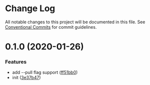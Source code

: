 # Change Log

All notable changes to this project will be documented in this file.
See [Conventional Commits](https://conventionalcommits.org) for commit guidelines.

# 0.1.0 (2020-01-26)


### Features

* add --pull flag support ([ff51bb0](https://github.com/ewnd9/sync-repos/tree/master/packages/sync-repos/commit/ff51bb002130430d0bc195db3b0c70b2321f8f85))
* init ([3e37b47](https://github.com/ewnd9/sync-repos/tree/master/packages/sync-repos/commit/3e37b4793cb8f8d9d80ffbc12eca3f16792dd3c9))
